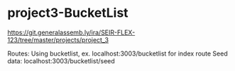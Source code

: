 # project3-BucketList
https://git.generalassemb.ly/ira/SEIR-FLEX-123/tree/master/projects/project_3

Routes:
Using bucketlist, ex. localhost:3003/bucketlist for index route
Seed data: localhost:3003/bucketlist/seed